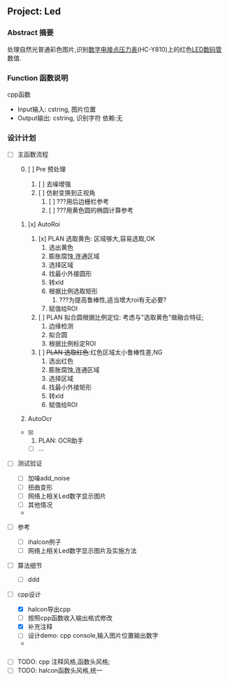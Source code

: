 ## Project: Led

### Abstract 摘要
处理自然光普通彩色图片,识别[数字电接点压力表](https://baike.baidu.com/item/%E6%95%B0%E6%98%BE%E7%94%B5%E6%8E%A5%E7%82%B9%E5%8E%8B%E5%8A%9B%E8%A1%A8)(HC-Y810)上的红色[LED数码管](https://baike.baidu.com/item/LED%E6%95%B0%E7%A0%81%E7%AE%A1)数值.
### Function 函数说明
cpp函数
- Input输入: cstring, 图片位置
- Output输出: cstring, 识别字符
依赖:无

### 设计计划
- [ ] 主函数流程

  0. [ ] Pre 预处理
     1. [ ] 去噪增强
     2. [ ] 仿射变换到正视角
        1. [ ] ???用后边栅栏参考
        2. [ ] ???用黄色圆的椭圆计算参考
  1. [x] AutoRoi
       
       1.  [x] PLAN 选取黄色: 区域够大,容易选取,OK
           1. 选出黄色
           2. 膨胀腐蚀,连通区域
           3. 选择区域
           4. 找最小外接圆形
           5.  转xld
           6.  根据比例选取矩形
               1.  ???为提高鲁棒性,适当增大roi有无必要?
           7.  赋值给ROI
       2. [ ] PLAN 拟合圆根据比例定位: 考虑与"选取黄色"做融合特征;
          1. 边缘检测
          2. 拟合圆
          3. 根据比例标定ROI
       3. [ ] ~~PLAN 选取红色~~:红色区域太小鲁棒性差,NG
          1. 选出红色
          2. 膨胀腐蚀,连通区域
          3. 选择区域
          4. 找最小外接矩形
          5. 转xld
          6. 赋值给ROI
  2. AutoOcr
    - [X] 1. PLAN: OCR助手
      - [ ] ...
- [ ] 测试验证
  - [ ] 加噪add_noise
  - [ ] 扭曲变形
  - [ ] 网络上相关Led数字显示图片
  - [ ] 其他情况
  - 

- [ ] 参考
  - [ ] ihalcon例子
  - [ ] 网络上相关Led数字显示图片及实施方法

- [ ] 算法细节
  - [ ] ddd

- [ ] cpp设计
  - [x] halcon导出cpp
  - [ ] 按照cpp函数收入输出格式修改
  - [x] 补充注释
  - [ ] 设计demo: cpp console,输入图片位置输出数字
  - 

### 

- [ ] TODO: cpp 注释风格,函数头风格;
- [ ] TODO: halcon函数头风格,统一